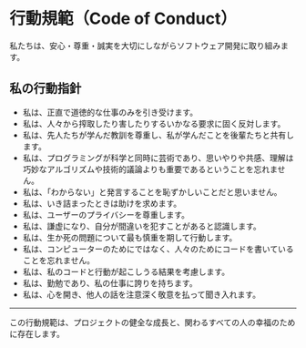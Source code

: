 # 行動規範（Code of Conduct）

私たちは、安心・尊重・誠実を大切にしながらソフトウェア開発に取り組みます。

## 私の行動指針

- 私は、正直で道徳的な仕事のみを引き受けます。
- 私は、人々から搾取したり害したりするいかなる要求に固く反対します。
- 私は、先人たちが学んだ教訓を尊重し、私が学んだことを後輩たちと共有します。
- 私は、プログラミングが科学と同時に芸術であり、思いやりや共感、理解は巧妙なアルゴリズムや技術的議論よりも重要であるということを忘れません。
- 私は、「わからない」と発言することを恥ずかしいことだと思いません。
- 私は、いき詰まったときは助けを求めます。
- 私は、ユーザーのプライバシーを尊重します。
- 私は、謙虚になり、自分が間違いを犯すことがあると認識します。
- 私は、生か死の問題について最も慎重を期して行動します。
- 私は、コンピューターのためにではなく、人々のためにコードを書いていることを忘れません。
- 私は、私のコードと行動が起こしうる結果を考慮します。
- 私は、勤勉であり、私の仕事に誇りを持ちます。
- 私は、心を開き、他人の話を注意深く敬意を払って聞き入れます。

---

この行動規範は、プロジェクトの健全な成長と、関わるすべての人の幸福のために存在します。
